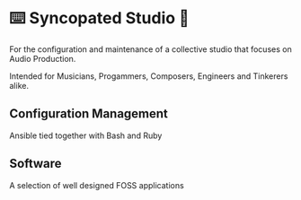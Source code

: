 # :keyboard: Syncopated Studio :musical_score:

For the configuration and maintenance of a collective studio that focuses on Audio Production. 

Intended for Musicians, Progammers, Composers, Engineers and Tinkerers alike.

## Configuration Management

Ansible tied together with Bash and Ruby

## Software

A selection of well designed FOSS applications 



[^1]: [Open music](https://open-music.org/about) is music available in "source code" form, encourages derivative works and is free of cost for non-commercial use.
